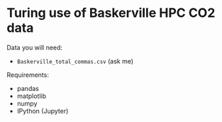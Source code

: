 # Turing use of Baskerville HPC CO2 data

Data you will need:
- `Baskerville_total_commas.csv` (ask me)

Requirements:
- pandas
- matplotlib
- numpy
- IPython (Jupyter)


